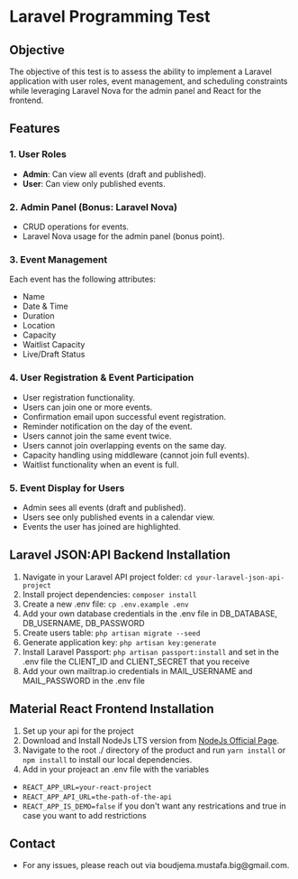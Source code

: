 # Laravel Programming Test

## Objective

The objective of this test is to assess the ability to implement a Laravel application with user roles, event management, and scheduling constraints while leveraging Laravel Nova for the admin panel and React for the frontend.

## Features

### 1. User Roles

- **Admin**: Can view all events (draft and published).
- **User**: Can view only published events.

### 2. Admin Panel (Bonus: Laravel Nova)

- CRUD operations for events.
- Laravel Nova usage for the admin panel (bonus point).

### 3. Event Management

Each event has the following attributes:

- Name
- Date & Time
- Duration
- Location
- Capacity
- Waitlist Capacity
- Live/Draft Status

### 4. User Registration & Event Participation

- User registration functionality.
- Users can join one or more events.
- Confirmation email upon successful event registration.
- Reminder notification on the day of the event.
- Users cannot join the same event twice.
- Users cannot join overlapping events on the same day.
- Capacity handling using middleware (cannot join full events).
- Waitlist functionality when an event is full.

### 5. Event Display for Users

- Admin sees all events (draft and published).
- Users see only published events in a calendar view.
- Events the user has joined are highlighted.

## Laravel JSON:API Backend Installation

1. Navigate in your Laravel API project folder: `cd your-laravel-json-api-project`
2. Install project dependencies: `composer install`
3. Create a new .env file: `cp .env.example .env`
4. Add your own database credentials in the .env file in DB_DATABASE, DB_USERNAME, DB_PASSWORD
5. Create users table: `php artisan migrate --seed`
6. Generate application key: `php artisan key:generate`
7. Install Laravel Passport: `php artisan passport:install` and set in the .env file the CLIENT_ID and CLIENT_SECRET that you receive
8. Add your own mailtrap.io credentials in MAIL_USERNAME and MAIL_PASSWORD in the .env file

## Material React Frontend Installation

1. Set up your api for the project
2. Download and Install NodeJs LTS version from [NodeJs Official Page](https://nodejs.org/en/download/).
3. Navigate to the root ./ directory of the product and run `yarn install` or `npm install` to install our local dependencies.
4. Add in your projeact an .env file with the variables
 - `REACT_APP_URL=your-react-project`
 - `REACT_APP_API_URL=the-path-of-the-api`
 - `REACT_APP_IS_DEMO=false` if you don't want any restrications and true in case you want to add restrictions

## Contact

- For any issues, please reach out via boudjema.mustafa.big\@gmail.com.

